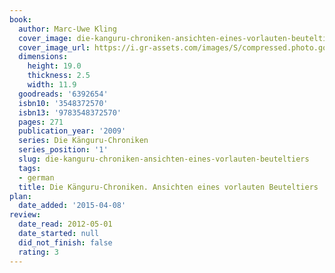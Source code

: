 ```yaml
---
book:
  author: Marc-Uwe Kling
  cover_image: die-kanguru-chroniken-ansichten-eines-vorlauten-beuteltiers.jpg
  cover_image_url: https://i.gr-assets.com/images/S/compressed.photo.goodreads.com/books/1327948621l/6392654._SX98_.jpg
  dimensions:
    height: 19.0
    thickness: 2.5
    width: 11.9
  goodreads: '6392654'
  isbn10: '3548372570'
  isbn13: '9783548372570'
  pages: 271
  publication_year: '2009'
  series: Die Känguru-Chroniken
  series_position: '1'
  slug: die-kanguru-chroniken-ansichten-eines-vorlauten-beuteltiers
  tags:
  - german
  title: Die Känguru-Chroniken. Ansichten eines vorlauten Beuteltiers
plan:
  date_added: '2015-04-08'
review:
  date_read: 2012-05-01
  date_started: null
  did_not_finish: false
  rating: 3
---
```

